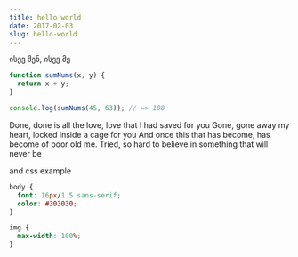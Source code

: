 ```yaml
---
title: hello world
date: 2017-02-03
slug: hello-world
---
```


ისევ შენ, ისევ მე

<!-- ცა და მიწა -->

```javascript
function sumNums(x, y) {
  return x + y;
}

console.log(sumNums(45, 63)); // => 108
```

Done, done is all the love, love that I had saved for you Gone, gone away my heart, locked inside a cage for you And once this that has become, has become of poor old me.
Tried, so hard to believe in something that will never be

and css example

```css
body {
  font: 16px/1.5 sans-serif;
  color: #303030;
}

img {
  max-width: 100%;
}
```
